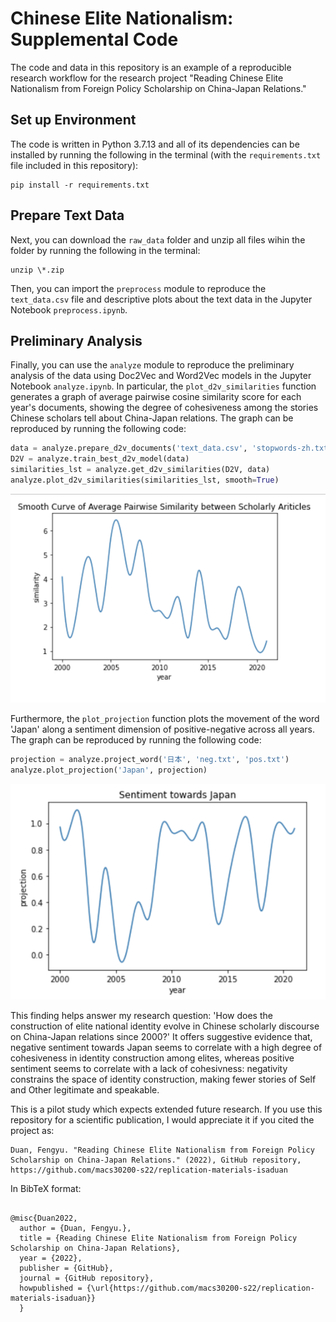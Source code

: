 # Chinese Elite Nationalism: Supplemental Code

The code and data in this repository is an example of a reproducible research workflow for the research project "Reading Chinese Elite Nationalism from Foreign Policy Scholarship on China-Japan Relations." 

## Set up Environment
The code is written in Python 3.7.13 and all of its dependencies can be installed by running the following in the terminal (with the `requirements.txt` file included in this repository):

```
pip install -r requirements.txt
```

## Prepare Text Data
Next, you can download the `raw_data` folder and unzip all files wihin the folder by running the following in the terminal:

```
unzip \*.zip
```

Then, you can import the `preprocess` module to reproduce the `text_data.csv` file and descriptive plots about the text data in the Jupyter Notebook `preprocess.ipynb`. 

## Preliminary Analysis

Finally, you can use the `analyze` module to reproduce the preliminary analysis of the data using Doc2Vec and Word2Vec models in the Jupyter Notebook `analyze.ipynb`. In particular, the `plot_d2v_similarities` function generates a graph of average pairwise cosine similarity score for each year's documents, showing the degree of cohesiveness among the stories Chinese scholars tell about China-Japan relations. The graph can be reproduced by running the following code:

```python 
data = analyze.prepare_d2v_documents('text_data.csv', 'stopwords-zh.txt')
D2V = analyze.train_best_d2v_model(data)
similarities_lst = analyze.get_d2v_similarities(D2V, data)
analyze.plot_d2v_similarities(similarities_lst, smooth=True)
```

![png](visuals/cohesiveness.png)


Furthermore, the `plot_projection` function plots the movement of the word 'Japan' along a sentiment dimension of positive-negative across all years. The graph can be reproduced by running the following code:

```python 
projection = analyze.project_word('日本', 'neg.txt', 'pos.txt')
analyze.plot_projection('Japan', projection)
```

![png](visuals/sentiments.png)

This finding helps answer my research question: 'How does the construction of elite national identity evolve in Chinese scholarly discourse on China-Japan relations  since  2000?' It offers suggestive evidence that, negative sentiment towards Japan seems to correlate with a high degree of cohesiveness in identity construction among elites, whereas positive sentiment seems to correlate with a lack of cohesivness: negativity constrains the space of identity construction, making fewer stories of Self and Other legitimate and speakable. 

This is a pilot study which expects extended future research. If you use this repository for a scientific publication, I would appreciate it if you cited the project as:

```
Duan, Fengyu. "Reading Chinese Elite Nationalism from Foreign Policy Scholarship on China-Japan Relations." (2022), GitHub repository, 
https://github.com/macs30200-s22/replication-materials-isaduan
```
In BibTeX format:

```

@misc{Duan2022,
  author = {Duan, Fengyu.},
  title = {Reading Chinese Elite Nationalism from Foreign Policy Scholarship on China-Japan Relations},
  year = {2022},
  publisher = {GitHub},
  journal = {GitHub repository},
  howpublished = {\url{https://github.com/macs30200-s22/replication-materials-isaduan}}
  }
  
```
